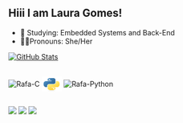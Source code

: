 ## Hiii I am Laura Gomes!

- 📝 Studying: Embedded Systems and Back-End
- 👩🏽Pronouns: She/Her

[![GitHub Stats](https://github-readme-stats.vercel.app/api?username=lua-t)](https://github.com/lua-t/github-readme-stats)
<div style="display: inline_block"><br>
  <img align="center" alt="Rafa-C" height="30" width="40" src="https://respondecodigosblog.wordpress.com/wp-content/uploads/2017/08/c.png">
  <img align="center" alt="Rafa-Python" height="30" width="40" src="https://raw.githubusercontent.com/devicons/devicon/master/icons/python/python-original.svg">
 <img align="center" alt="Rafa-Python" height="140" width="140" src="https://raw.githubusercontent.com/mqtt/mqttorg-graphics/refs/heads/master/png/mqtt-hor-neg.png">

  
  ##
 
<div> 
  <a href="https://www.youtube.com/@lauracarolina9805/videos" target="_blank"><img src="https://img.shields.io/badge/YouTube-FF0000?style=for-the-badge&logo=youtube&logoColor=white" target="_blank"></a>
 <a href="https://discord.com/channels/@me" target="_blank"><img src="https://img.shields.io/badge/Discord-7289DA?style=for-the-badge&logo=discord&logoColor=white" target="_blank"></a> 
  <a href="https://www.linkedin.com/in/laurasousa-engenharia/" target="_blank"><img src="https://img.shields.io/badge/-LinkedIn-%230077B5?style=for-the-badge&logo=linkedin&logoColor=white" target="_blank"></a> 
  
</div>
